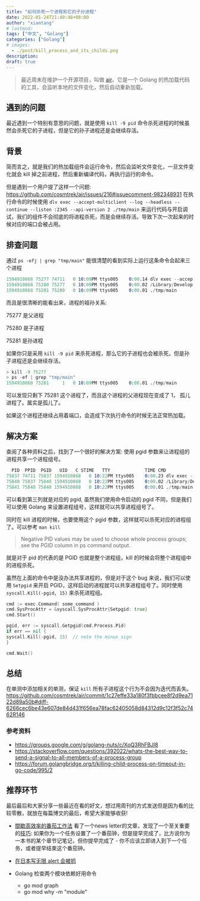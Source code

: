 ```yaml
---
title: "如何杀死一个进程和它的子孙进程"
date: 2022-01-24T21:49:48+08:00
author: "xiantang"
# lastmod: 
tags: ["中文", "Golang"]
categories: ["Golang"]
# images:
  - ./post/kill_process_and_its_childs.png
description:
draft: true
---
```



<!-- 
* 总是会先写一句话，同步背景和上下文
* 评论式写作引用一些大牛说的话
* 多一些有趣的跳转链接
* 在文章末尾推荐一些有趣的链接
* 先写提纲，再写内容 -->

> 最近周末在维护一个开源项目，叫做 [air](https://github.com/cosmtrek/air)。它是一个 Golang 的热加载代码的工具，会监听本地的文件变化，然后自动重新加载。

## 遇到的问题

最近遇到一个特别有意思的问题，就是使用 `kill -9 pid` 命令杀死进程的时候虽然会杀死它的子进程，但是它的孙子进程还是会继续存活。

## 背景

简而言之，就是我们的热加载组件会运行命令，然后会监听文件变化，一旦文件变化就会 kill 掉之前进程，然后重新编译代码，再执行运行的命令。

但是遇到一个用户提了这样一个问题: <https://github.com/cosmtrek/air/issues/216#issuecomment-982348931>  在执行命令的时候使用 `dlv exec --accept-multiclient --log --headless --continue --listen :2345 --api-version 2 ./tmp/main` 来运行代码与开启调试，我们的组件不会彻底的将进程杀死，而是会继续存活。导致下次一次起来的时候对应的端口会被占用。

## 排查问题

通过 `ps -efj | grep "tmp/main"` 能很清楚的看到实际上运行这条命令会起来三个进程

```s
1594910868 75277 74711   0 10:09PM ttys005    0:00.14 dlv exec --accep xt       75277      0    1 S    s005
1594910868 75280 75277   0 10:09PM ttys005    0:00.02 /Library/Develop xt       75280      0    1 S+   s005
1594910868 75281 75280   0 10:09PM ttys005    0:00.01 ./tmp/main       xt       75280      0    1 SX+  s005
```

而且是很清晰的能看出来，进程的祖孙关系:

75277 是父进程

75280 是子进程

75281 是孙进程

如果你只是采用 `kill -9 pid` 来杀死进程，那么它的子进程也会被杀死，但是孙子进程还是会继续存活。

```s
> kill -9 75277
> ps -ef | grep "tmp/main"
1594910868 75281     1   0 10:09PM ttys005    0:00.01 ./tmp/main
```

可以发现只剩下 75281 这个进程了，而且这个进程的父进程现在变成了 1， 孤儿进程了。属实是孤儿了。

如果这个进程还继续占用着端口，会造成下次执行命令的时候无法正常热加载。

## 解决方案

查阅了各种资料之后，找到了一个很好的解决方案: 使用 pgid 参数来让进程组的进程共享一个进程组号。

```s
  PID  PPID  PGID   UID   C STIME   TTY             TIME CMD              
75837 74711 75837 1594910868   0 10:22PM ttys005    0:00.23 dlv exec --accep 
75840 75837 75840 1594910868   0 10:22PM ttys005    0:00.02 /Library/Develop 
75841 75840 75840 1594910868   0 10:22PM ttys005    0:00.01 ./tmp/main       
```

可以看到第三列就是对应的 pgid, 虽然我们使用命令启动的 pgid 不同，但是我们可以使用 Golang 来设置进程组号，这样就可以共享进程组号了。

同时在 kill 进程的时候，也要使用这个 pgid 参数，这样就可以杀死对应的进程组了。可以参考 `man kill`

> Negative PID values may be used to choose whole process groups; see the PGID column in ps command output.

就是对于 pid 的代表的是 PGID 也就是整个进程组，kill 的时候会将整个进程组中的进程杀死。

虽然在上面的命令中是没办法共享进程的，但是对于这个 bug 来说，我们可以使用 `Setpgid` 来开启 PGID，这样启动的进程就可以共享进程组号了。同时使用 `syscall.Kill(-pgid, 15)` 来杀死进程组。

```go
cmd := exec.Command( some_command )
cmd.SysProcAttr = &syscall.SysProcAttr{Setpgid: true}
cmd.Start()

pgid, err := syscall.Getpgid(cmd.Process.Pid)
if err == nil {
syscall.Kill(-pgid, 15)  // note the minus sign
}

cmd.Wait()
```

## 总结

在单测中添加相关的单测，保证 `kill` 所有子进程这个行为不会因为迭代而丢失。<https://github.com/cosmtrek/air/commit/1c27effe33a180f3fbbcee8f2d9ea7122d89a50b#diff-6266cec6be43e607de84d431f656ea78fac62405058d84312d9c12f3f52c7462R146>

### 参考资料

* <https://groups.google.com/g/golang-nuts/c/XoQ3RhFBJl8>
* <https://stackoverflow.com/questions/392022/whats-the-best-way-to-send-a-signal-to-all-members-of-a-process-group>
* <https://forum.golangbridge.org/t/killing-child-process-on-timeout-in-go-code/995/2>

## 推荐环节

最后最后和大家分享一些最近在看的好文，想过用周刊的方式发送但是因为看的比较零散，就放在每篇博文的最后，希望大家能够收获!

* [間歇高效率的番茄工作法](https://book.douban.com/subject/35119866/) 看了一个news letter的文章，发现了一个至关重要的[技巧](https://happyxiao.com/pomodoro/): 如果你为一个任务设置了一个番茄钟，但是提早完成了，比方说你为一本书的某个章节记笔记，但你提早完成了 - 你不应该立即进入到下一个任务，或者提早结束这个番茄钟。

* [在日本写无限 alert 会被抓](https://blog.kalan.dev/2022-01-23-infinite-alert-loop/)

* Golang 检查两个模块依赖好用命令
  * go mod graph
  * go mod why -m  "module"
